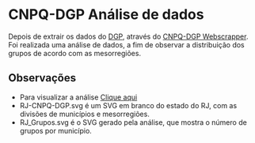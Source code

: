 # CNPQ-DGP Análise de dados

Depois de extrair os dados do [DGP](http://dgp.cnpq.br/dgp/faces/consulta/consulta_parametrizada.jsf), através do [CNPQ-DGP Webscrapper](https://github.com/fabricio-aguiar/DGP-Data-Extraction). Foi realizada uma análise de dados, a fim de observar a distribuição dos grupos de acordo com as mesorregiões.


## Observações

* Para visualizar a análise [Clique aqui](https://github.com/fabricio-aguiar/DGP-Data-Handling/blob/master/Visualiza%C3%A7%C3%A3o/Analise_DGP.html)
* RJ-CNPQ-DGP.svg é um SVG em branco do estado do RJ, com as divisões de municípios e mesorregiões.
* RJ_Grupos.svg é o SVG gerado pela análise, que mostra o número de grupos por município.
